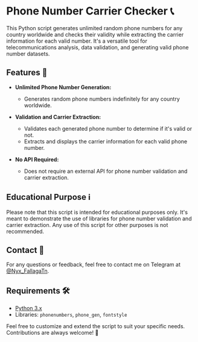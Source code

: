 # Phone Number Carrier Checker 📞

This Python script generates unlimited random phone numbers for any country worldwide and checks their validity while extracting the carrier information for each valid number. It's a versatile tool for telecommunications analysis, data validation, and generating valid phone number datasets.

## Features 🚀

- **Unlimited Phone Number Generation:**
  - Generates random phone numbers indefinitely for any country worldwide.

- **Validation and Carrier Extraction:**
  - Validates each generated phone number to determine if it's valid or not.
  - Extracts and displays the carrier information for each valid phone number.

- **No API Required:**
  - Does not require an external API for phone number validation and carrier extraction.

## Educational Purpose ℹ️
Please note that this script is intended for educational purposes only. It's meant to demonstrate the use of libraries for phone number validation and carrier extraction. Any use of this script for other purposes is not recommended.

## Contact 📧
For any questions or feedback, feel free to contact me on Telegram at [@Nyx_FallagaTn](https://t.me/Nyx_FallagaTn).

## Requirements 🛠️

- [Python 3.x](https://www.python.org/downloads/release/python-3115/)
- Libraries: `phonenumbers`, `phone_gen`, `fontstyle`

Feel free to customize and extend the script to suit your specific needs. Contributions are always welcome! 🙌
